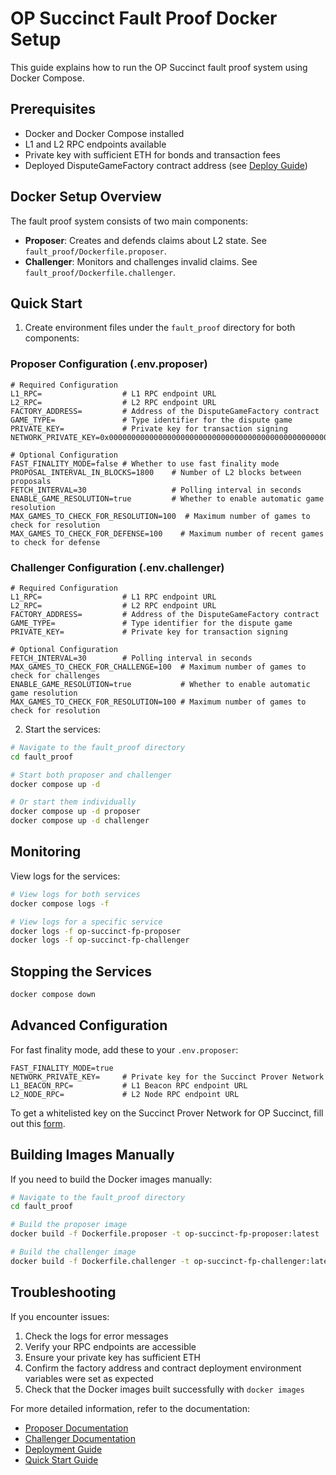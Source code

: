# OP Succinct Fault Proof Docker Setup

This guide explains how to run the OP Succinct fault proof system using Docker Compose.

## Prerequisites

- Docker and Docker Compose installed
- L1 and L2 RPC endpoints available
- Private key with sufficient ETH for bonds and transaction fees
- Deployed DisputeGameFactory contract address (see [Deploy Guide](./deploy.md))

## Docker Setup Overview

The fault proof system consists of two main components:
- **Proposer**: Creates and defends claims about L2 state. See `fault_proof/Dockerfile.proposer`.
- **Challenger**: Monitors and challenges invalid claims. See `fault_proof/Dockerfile.challenger`.

## Quick Start

1. Create environment files under the `fault_proof` directory for both components:

### Proposer Configuration (.env.proposer)

```
# Required Configuration
L1_RPC=                  # L1 RPC endpoint URL
L2_RPC=                  # L2 RPC endpoint URL
FACTORY_ADDRESS=         # Address of the DisputeGameFactory contract
GAME_TYPE=               # Type identifier for the dispute game
PRIVATE_KEY=             # Private key for transaction signing
NETWORK_PRIVATE_KEY=0x0000000000000000000000000000000000000000000000000000000000000001

# Optional Configuration
FAST_FINALITY_MODE=false # Whether to use fast finality mode
PROPOSAL_INTERVAL_IN_BLOCKS=1800    # Number of L2 blocks between proposals
FETCH_INTERVAL=30                   # Polling interval in seconds
ENABLE_GAME_RESOLUTION=true         # Whether to enable automatic game resolution
MAX_GAMES_TO_CHECK_FOR_RESOLUTION=100  # Maximum number of games to check for resolution
MAX_GAMES_TO_CHECK_FOR_DEFENSE=100    # Maximum number of recent games to check for defense
```

### Challenger Configuration (.env.challenger)

```
# Required Configuration
L1_RPC=                  # L1 RPC endpoint URL
L2_RPC=                  # L2 RPC endpoint URL
FACTORY_ADDRESS=         # Address of the DisputeGameFactory contract
GAME_TYPE=               # Type identifier for the dispute game
PRIVATE_KEY=             # Private key for transaction signing

# Optional Configuration
FETCH_INTERVAL=30        # Polling interval in seconds
MAX_GAMES_TO_CHECK_FOR_CHALLENGE=100  # Maximum number of games to check for challenges
ENABLE_GAME_RESOLUTION=true           # Whether to enable automatic game resolution
MAX_GAMES_TO_CHECK_FOR_RESOLUTION=100 # Maximum number of games to check for resolution
```

2. Start the services:

```bash
# Navigate to the fault_proof directory
cd fault_proof

# Start both proposer and challenger
docker compose up -d

# Or start them individually
docker compose up -d proposer
docker compose up -d challenger
```

## Monitoring

View logs for the services:

```bash
# View logs for both services
docker compose logs -f

# View logs for a specific service
docker logs -f op-succinct-fp-proposer
docker logs -f op-succinct-fp-challenger
```

## Stopping the Services

```bash
docker compose down
```

## Advanced Configuration

For fast finality mode, add these to your `.env.proposer`:

```
FAST_FINALITY_MODE=true
NETWORK_PRIVATE_KEY=     # Private key for the Succinct Prover Network
L1_BEACON_RPC=           # L1 Beacon RPC endpoint URL
L2_NODE_RPC=             # L2 Node RPC endpoint URL
```

To get a whitelisted key on the Succinct Prover Network for OP Succinct, fill out this [form](https://docs.google.com/forms/d/e/1FAIpQLSd2Yil8TrU54cIuohH1WvDvbxTusyqh5rsDmMAtGC85-Arshg/viewform?ref=https://succinctlabs.github.io/op-succinct/).

## Building Images Manually

If you need to build the Docker images manually:

```bash
# Navigate to the fault_proof directory
cd fault_proof

# Build the proposer image
docker build -f Dockerfile.proposer -t op-succinct-fp-proposer:latest ..

# Build the challenger image
docker build -f Dockerfile.challenger -t op-succinct-fp-challenger:latest ..
```

## Troubleshooting

If you encounter issues:

1. Check the logs for error messages
2. Verify your RPC endpoints are accessible
3. Ensure your private key has sufficient ETH
4. Confirm the factory address and contract deployment environment variables were set as expected
5. Check that the Docker images built successfully with `docker images`

For more detailed information, refer to the documentation:
- [Proposer Documentation](./proposer.md)
- [Challenger Documentation](./challenger.md)
- [Deployment Guide](./deploy.md)
- [Quick Start Guide](./quick_start.md) 